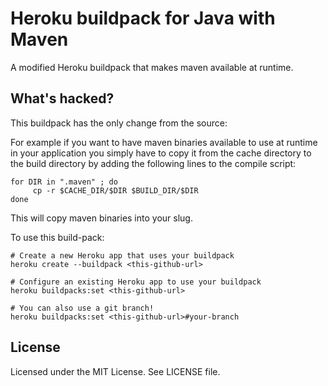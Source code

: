 Heroku buildpack for Java with Maven 
=========================

A modified Heroku buildpack that makes maven available at runtime.

## What's hacked?

This buildpack has the only change from the source:

For example if you want to have maven binaries available to use at runtime in your application you simply have to copy it from the cache directory to the build directory by adding the following lines to the compile script:

    for DIR in ".maven" ; do
         cp -r $CACHE_DIR/$DIR $BUILD_DIR/$DIR
    done

This will copy maven binaries into your slug.

To use this build-pack:

```
# Create a new Heroku app that uses your buildpack
heroku create --buildpack <this-github-url>

# Configure an existing Heroku app to use your buildpack
heroku buildpacks:set <this-github-url>

# You can also use a git branch!
heroku buildpacks:set <this-github-url>#your-branch
```

License
-------

Licensed under the MIT License. See LICENSE file.
